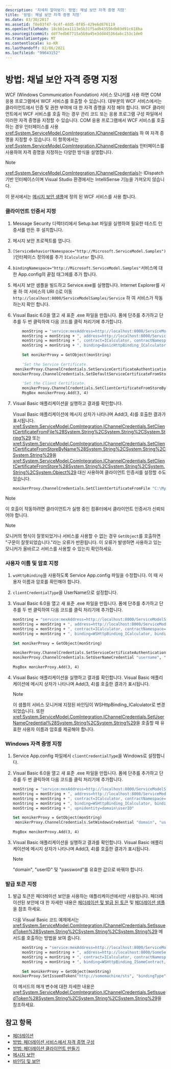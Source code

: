 ```yaml
---
description: '자세히 알아보기: 방법: 채널 보안 자격 증명 지정'
title: '방법: 채널 보안 자격 증명 지정'
ms.date: 03/30/2017
ms.assetid: f8e03f47-9c4f-4dd5-8f85-429e6d876119
ms.openlocfilehash: 18cbb1ea1113e5b31f5adb43556db03d91c618ba
ms.sourcegitcommit: ddf7edb67715a5b9a45e3dd44536dabc153c1de0
ms.translationtype: MT
ms.contentlocale: ko-KR
ms.lasthandoff: 02/06/2021
ms.locfileid: "99643152"
---
```

# <a name="how-to-specify-channel-security-credentials"></a>방법: 채널 보안 자격 증명 지정

WCF (Windows Communication Foundation) 서비스 모니커를 사용 하면 COM 응용 프로그램에서 WCF 서비스를 호출할 수 있습니다. 대부분의 WCF 서비스에서는 클라이언트에서 인증 및 권한 부여에 대 한 자격 증명을 지정 해야 합니다. WCF 클라이언트에서 WCF 서비스를 호출 하는 경우 관리 코드 또는 응용 프로그램 구성 파일에서 이러한 자격 증명을 지정할 수 있습니다. COM 응용 프로그램에서 WCF 서비스를 호출 하는 경우 인터페이스를 사용 <xref:System.ServiceModel.ComIntegration.IChannelCredentials> 하 여 자격 증명을 지정할 수 있습니다. 이 항목에서는 <xref:System.ServiceModel.ComIntegration.IChannelCredentials> 인터페이스를 사용하여 자격 증명을 지정하는 다양한 방식을 설명합니다.  
  
> [!NOTE]
> <xref:System.ServiceModel.ComIntegration.IChannelCredentials>는 IDispatch 기반 인터페이스이며 Visual Studio 환경에서는 IntelliSense 기능을 가져오지 않습니다.  
  
 이 문서에서는 [메시지 보안 샘플](../samples/message-security-sample.md)에 정의 된 WCF 서비스를 사용 합니다.  
  
### <a name="to-specify-a-client-certificate"></a>클라이언트 인증서 지정  
  
1. Message Security 디렉터리에서 Setup.bat 파일을 실행하여 필요한 테스트 인증서를 만든 후 설치합니다.  
  
2. 메시지 보안 프로젝트를 엽니다.  
  
3. `[ServiceBehavior(Namespace="http://Microsoft.ServiceModel.Samples")]`인터페이스 정의에를 추가 `ICalculator` 합니다.  
  
4. `bindingNamespace="http://Microsoft.ServiceModel.Samples"`서비스에 대 한 App.config의 끝점 태그에를 추가 합니다.  
  
5. 메시지 보안 샘플을 빌드하고 Service.exe를 실행합니다. Internet Explorer를 사용 하 여 서비스의 URI ()로 이동 `http://localhost:8000/ServiceModelSamples/Service` 하 여 서비스가 작동 하는지 확인 합니다.  
  
6. Visual Basic 6.0을 열고 새 표준 .exe 파일을 만듭니다. 폼에 단추를 추가하고 단추를 두 번 클릭하여 다음 코드를 클릭 처리기에 추가합니다.  
  
    ```vb  
        monString = "service:mexAddress=http://localhost:8000/ServiceModelSamples/Service?wsdl"  
        monString = monString + ", address=http://localhost:8000/ServiceModelSamples/Service"  
        monString = monString + ", contract=ICalculator, contractNamespace=http://Microsoft.ServiceModel.Samples"  
        monString = monString + ", binding=BasicHttpBinding_ICalculator, bindingNamespace=http://Microsoft.ServiceModel.Samples"  
  
        Set monikerProxy = GetObject(monString)  
  
        'Set the Service Certificate.  
     monikerProxy.ChannelCredentials.SetServiceCertificateAuthentication "CurrentUser", "NoCheck", "PeerOrChainTrust"  
    monikerProxy.ChannelCredentials.SetDefaultServiceCertificateFromStore "CurrentUser", "TrustedPeople", "FindBySubjectName", "localhost"  
  
        'Set the Client Certificate.  
        monikerProxy.ChannelCredentials.SetClientCertificateFromStoreByName "CN=client.com", "CurrentUser", "My"  
        MsgBox monikerProxy.Add(3, 4)  
    ```  
  
7. Visual Basic 애플리케이션을 실행하고 결과를 확인합니다.  
  
     Visual Basic 애플리케이션에 메시지 상자가 나타나며 Add(3, 4)를 호출한 결과가 표시됩니다. <xref:System.ServiceModel.ComIntegration.IChannelCredentials.SetClientCertificateFromFile%28System.String%2CSystem.String%2CSystem.String%29> 또는 <xref:System.ServiceModel.ComIntegration.IChannelCredentials.SetClientCertificateFromStoreByName%28System.String%2CSystem.String%2CSystem.String%29>을 <xref:System.ServiceModel.ComIntegration.IChannelCredentials.SetClientCertificateFromStore%28System.String%2CSystem.String%2CSystem.String%2CSystem.Object%29> 대신 사용하여 클라이언트 인증서를 설정할 수도 있습니다.  
  
    ```vb  
    monikerProxy.ChannelCredentials.SetClientCertificateFromFile "C:\MyClientCert.pfx", "password", "DefaultKeySet"  
    ```  
  
> [!NOTE]
> 이 호출이 작동하려면 클라이언트가 실행 중인 컴퓨터에서 클라이언트 인증서가 신뢰되어야 합니다.  
  
> [!NOTE]
> 모니커의 형식이 잘못되었거나 서비스를 사용할 수 없는 경우 `GetObject`를 호출하면 "구문이 잘못되었습니다."라는 오류가 반환됩니다. 이 오류가 발생하면 사용하고 있는 모니커가 올바르고 서비스를 사용할 수 있는지 확인하세요.  
  
### <a name="to-specify-user-name-and-password"></a>사용자 이름 및 암호 지정  
  
1. `wsHttpBinding`을 사용하도록 Service App.config 파일을 수정합니다. 이 때 사용자 이름과 암호를 확인해야 합니다.  

2. `clientCredentialType`을 UserName으로 설정합니다.  

3. Visual Basic 6.0을 열고 새 표준 .exe 파일을 만듭니다. 폼에 단추를 추가하고 단추를 두 번 클릭하여 다음 코드를 클릭 처리기에 추가합니다.  
  
    ```vb
    monString = "service:mexAddress=http://localhost:8000/ServiceModelSamples/Service?wsdl"  
    monString = monString + ", address=http://localhost:8000/ServiceModelSamples/Service"  
    monString = monString + ", contract=ICalculator, contractNamespace=http://Microsoft.ServiceModel.Samples"  
    monString = monString + ", binding=WSHttpBinding_ICalculator, bindingNamespace=http://Microsoft.ServiceModel.Samples"  
  
    Set monikerProxy = GetObject(monString)  
  
    monikerProxy.ChannelCredentials.SetServiceCertificateAuthentication "CurrentUser", "NoCheck", "PeerOrChainTrust"  
    monikerProxy.ChannelCredentials.SetUserNameCredential "username", "password"  
  
    MsgBox monikerProxy.Add(3, 4)  
    ```  
  
4. Visual Basic 애플리케이션을 실행하고 결과를 확인합니다. Visual Basic 애플리케이션에 메시지 상자가 나타나며 Add(3, 4)를 호출한 결과가 표시됩니다.  
  
    > [!NOTE]
    > 이 샘플의 서비스 모니커에 지정된 바인딩이 WSHttpBinding_ICalculator로 변경되었습니다. 또한 <xref:System.ServiceModel.ComIntegration.IChannelCredentials.SetUserNameCredential%28System.String%2CSystem.String%29>을 호출할 때 유효한 사용자 이름과 암호를 제공해야 합니다.  
  
### <a name="to-specify-windows-credentials"></a>Windows 자격 증명 지정  
  
1. Service App.config 파일에서 `clientCredentialType`을 Windows로 설정합니다.  

2. Visual Basic 6.0을 열고 새 표준 .exe 파일을 만듭니다. 폼에 단추를 추가하고 단추를 두 번 클릭하여 다음 코드를 클릭 처리기에 추가합니다.  
  
    ```vb
    monString = "service:mexAddress=http://localhost:8000/ServiceModelSamples/Service?wsdl"  
    monString = monString + ", address=http://localhost:8000/ServiceModelSamples/Service"  
    monString = monString + ", contract=ICalculator, contractNamespace=http://Microsoft.ServiceModel.Samples"  
    monString = monString + ", binding=WSHttpBinding_ICalculator, bindingNamespace=http://Microsoft.ServiceModel.Samples"  
    monString = monString + ", upnidentity=domain\userID"  
  
    Set monikerProxy = GetObject(monString)  
     monikerProxy.ChannelCredentials.SetWindowsCredential "domain", "userID", "password", 1, True  
  
    MsgBox monikerProxy.Add(3, 4)  
    ```  
  
3. Visual Basic 애플리케이션을 실행하고 결과를 확인합니다. Visual Basic 애플리케이션에 메시지 상자가 나타나며 Add(3, 4)를 호출한 결과가 표시됩니다.  
  
    > [!NOTE]
    > "domain", "userID" 및 "password"를 유효한 값으로 바꿔야 합니다.  
  
### <a name="to-specify-an-issue-token"></a>발급 토큰 지정  
  
1. 발급 토큰은 페더레이션 보안을 사용하는 애플리케이션에서만 사용됩니다. 페더레이션된 보안에 대 한 자세한 내용은 [페더레이션 및 발급 된 토큰](federation-and-issued-tokens.md) 및 [페더레이션 샘플](../samples/federation-sample.md)을 참조 하세요.  
  
     다음 Visual Basic 코드 예제에서는 <xref:System.ServiceModel.ComIntegration.IChannelCredentials.SetIssuedToken%28System.String%2CSystem.String%2CSystem.String%29> 메서드를 호출하는 방법을 보여 줍니다.  
  
    ```vb
        monString = "service:mexAddress=http://localhost:8000/ServiceModelSamples/Service?wsdl"  
        monString = monString + ", address=http://localhost:8000/SomeService/Service"  
        monString = monString + ", contract=ICalculator, contractNamespace=http://SomeService.Samples"  
        monString = monString + ", binding=WSHttpBinding_ISomeContract, bindingNamespace=http://SomeService.Samples"  
  
        Set monikerProxy = GetObject(monString)  
    monikerProxy.SetIssuedToken("http://somemachine/sts", "bindingType", "binding")  
    ```  
  
     이 메서드의 매개 변수에 대한 자세한 내용은 <xref:System.ServiceModel.ComIntegration.IChannelCredentials.SetIssuedToken%28System.String%2CSystem.String%2CSystem.String%29>을 참조하세요.  
  
## <a name="see-also"></a>참고 항목

- [페더레이션](federation.md)
- [방법: 페더레이션 서비스에서 자격 증명 구성](how-to-configure-credentials-on-a-federation-service.md)
- [방법: 페더레이션 클라이언트 만들기](how-to-create-a-federated-client.md)
- [메시지 보안](message-security-in-wcf.md)
- [바인딩 및 보안](bindings-and-security.md)
